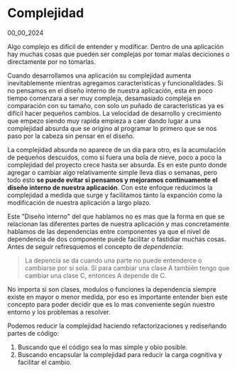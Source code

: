 # Complejidad
00_00_2024

Algo complejo es dificil de entender y modificar. Dentro de una aplicación hay muchas cosas que pueden ser complejas por tomar malas deciciones o directamente por no tomarlas.

Cuando desarrollamos una aplicación su complejidad aumenta inevitablemente mientras agregamos caracteristicas y funcionalidades. Si no pensamos en el diseño interno de nuestra aplicación, esta en poco tiempo comenzara a ser muy compleja, desamasiado compleja en comparación con su tamaño, con solo un puñado de caracteristicas ya es difícil hacer pequeños cambios. La velocidad de desarrollo y crecimiento que empezo siendo muy rapida empieza a caer dando lugar a una complejidad absurda que se origino al programar lo primero que se nos paso por la cabeza sin pensar en el diseño.

La complejidad absurda no aparece de un dia para otro, es la acumulación de pequeños descuidos, como si fuera una bola de nieve, poco a poco la complejidad del proyecto crece hasta ser absurda. Es en este punto donde agregar o cambiar algo relativamente simple lleva dias o semanas, pero todo esto **se puede evitar si pensamos y mejoramos continuamente el diseño interno de nuestra aplicación**. Con este enfoque reducimos la complejidad a medida que surge y facilitamos tanto la expanción como la modificación de nuestra aplicación a largo plazo.

Este "Diseño interno" del que hablamos no es mas que la forma en que se relacionan las diferentes partes de nuestra aplicación y mas concretamente hablamos de las dependencias entre componentes ya que el nivel de dependencia de dos componente puede facilitar o fastidiar muchas cosas. Antes de seguir refresquemos el concepto de *dependencia*:

> La depencia se da cuando una parte no puede entenderce o cambiarse por si sola. Si para cambiar una clase A también tengo que cambiar una clase C, entonces A depende de C. 

No importa si son clases, modulos o funciones la dependencia siempre existe en mayor o menor medida, por eso es importante entender bien este concepto para poder decidir que es lo mas conveniente según nuestro entorno y los problemas a resolver.

Podemos reducir la complejidad haciendo refactorizaciones y rediseñando partes de código:

1. Buscando que el código sea lo mas simple y obio posible.
2. Buscando encapsular la complejidad para reducir la carga cognitiva y facilitar el cambio.
